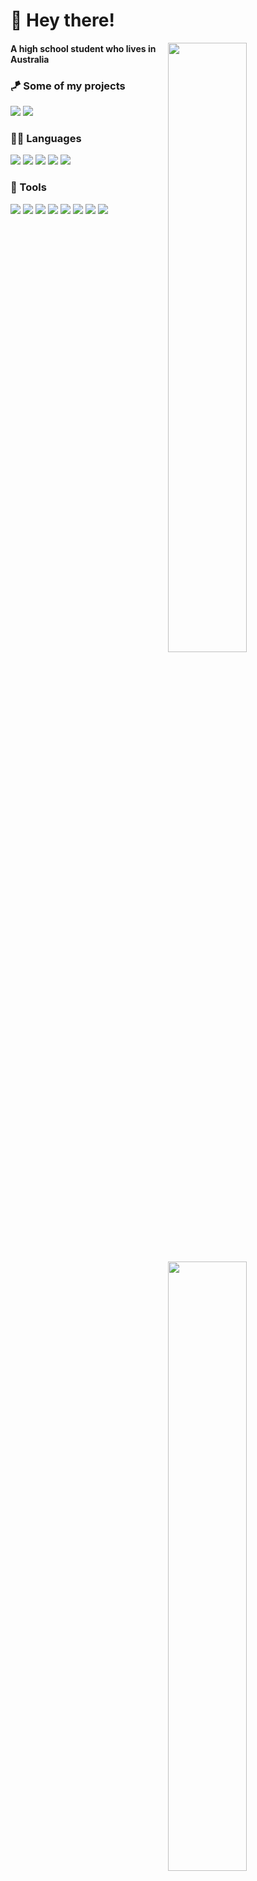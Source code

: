 <h1>👋 Hey there!</h1>


<a href="https://github.com/What-Question-Mark"><img width="50%" align="right" src="https://github-readme-stats.vercel.app/api?username=What-Question-Mark&include_all_commits=true&show_icons=true&include_all_commits=true&theme=monokai&hide_border=True"></a>
<a href="https://github.com/What-Question-Mark"><img width="50%" align="right" src="https://github-readme-stats.vercel.app/api/top-langs/?username=What-Question-Mark&include_all_commits=true&show_icons=true&include_all_commits=true&theme=monokai&hide_border=True&layout=compact"></a>

<h4>A high school student who lives in Australia</h4>

<h3> 🪁 Some of my projects </h3>

<a href="https://github.com/What-Question-Mark/Konnect"><img src="https://github-readme-stats.vercel.app/api/pin/?username=what-question-mark&repo=konnect&theme=monokai&hide_border=True"></a>
<a href="https://github.com/What-Question-Mark/birb"><img src="https://github-readme-stats.vercel.app/api/pin/?username=what-question-mark&repo=birb&theme=monokai&hide_border=True"></a>

<h3>👨‍💻 Languages</h3>

<a href="https://en.wikipedia.org/wiki/HTML"><img src="https://img.shields.io/badge/HTML-E34F26?logo=html5&logoColor=fff&style=for-the-badge"></a>
<a href="https://en.wikipedia.org/wiki/CSS"><img src="https://img.shields.io/badge/CSS-264DE4?logo=css3&logoColor=fff&style=for-the-badge"></a>
<a href="https://en.wikipedia.org/wiki/JavaScript"><img src="https://img.shields.io/badge/JAVASCRIPT-F6DF1E?logo=javascript&logoColor=000&style=for-the-badge"></a>
<a href="https://en.wikipedia.org/wiki/Python_(programming_language)"><img src="https://img.shields.io/badge/PYTHON-4B8BBE?logo=PYTHON&logoColor=fff&style=for-the-badge"></a>
<a href="https://en.wikipedia.org/wiki/Node.js"><img src="https://img.shields.io/badge/Node.js-43853D?style=for-the-badge&logo=node.js&logoColor=fff"></a>

<h3>🧰 Tools</h3>

<a href="https://en.wikipedia.org/wiki/Discord"><img src="https://img.shields.io/badge/Discord%20API-5865F2?style=for-the-badge&logo=discord&logoColor=fff"></a>
<a href="https://en.wikipedia.org/wiki/MongoDB"><img src="https://img.shields.io/badge/MongoDB-4DB33D?style=for-the-badge&logo=mongodb&logoColor=fff"></a>
<a href="https://en.wikipedia.org/wiki/Express.js"><img src="https://img.shields.io/badge/Express.js-404D59?style=for-the-badge&logo=express"></a>
<a href="https://en.wikipedia.org/wiki/Git"><img src="https://img.shields.io/badge/Git-F05032?style=for-the-badge&logo=git&logoColor=fff"></a>
<a href="https://en.wikipedia.org/wiki/Vercel"><img src="https://img.shields.io/badge/Vercel-000000?style=for-the-badge&logo=vercel&logoColor=white"></a>
<a href="https://en.wikipedia.org/wiki/Npm_(software)"><img src="https://img.shields.io/badge/NPM-CC3534?style=for-the-badge&logo=npm&logoColor=fff"/></a>
<a href="https://en.m.wikipedia.org/wiki/Windows_10"><img src="https://img.shields.io/badge/Windows%2010-00ADEF?style=for-the-badge&logo=windows&logoColor=fff"></a>
<a href="https://en.wikipedia.org/wiki/Visual_Studio_Code"><img src="https://img.shields.io/badge/Visual%20Studio%20Code-007ACC?style=for-the-badge&logo=visual-studio-code&logoColor=fff"></a>
